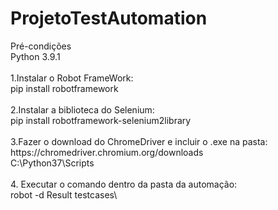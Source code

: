 # ProjetoTestAutomation
<div>
Pré-condições
<br>
Python 3.9.1
</div>
<br>
<div>
1.Instalar o Robot FrameWork:
<br>
pip install robotframework
</div>
<br>
<div>
2.Instalar a biblioteca do Selenium:
<br>
pip install robotframework-selenium2library
</div>
<br>
<div>
3.Fazer o download do ChromeDriver e incluir o .exe na pasta:
<br>
https://chromedriver.chromium.org/downloads
<br>
C:\Python37\Scripts
</div>
<br>
<div>
4. Executar o comando dentro da pasta da automação:
<br>
robot -d Result testcases\
</div>

